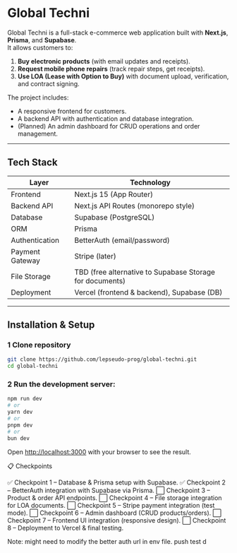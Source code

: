 # Global Techni

Global Techni is a full-stack e-commerce web application built with **Next.js**, **Prisma**, and **Supabase**.  
It allows customers to:

1. **Buy electronic products** (with email updates and receipts).
2. **Request mobile phone repairs** (track repair steps, get receipts).
3. **Use LOA (Lease with Option to Buy)** with document upload, verification, and contract signing.

The project includes:
- A responsive frontend for customers.
- A backend API with authentication and database integration.
- (Planned) An admin dashboard for CRUD operations and order management.

---

## Tech Stack

| Layer             | Technology |
|-------------------|------------|
| Frontend          | Next.js 15 (App Router) |
| Backend API       | Next.js API Routes (monorepo style) |
| Database          | Supabase (PostgreSQL) |
| ORM               | Prisma |
| Authentication    | BetterAuth (email/password) |
| Payment Gateway   | Stripe (later) |
| File Storage      | TBD (free alternative to Supabase Storage for documents) |
| Deployment        | Vercel (frontend & backend), Supabase (DB) |

---


##  Installation & Setup

### 1 Clone repository
```bash
git clone https://github.com/lepseudo-prog/global-techni.git
cd global-techni
```
### 2 Run the development server:

```bash
npm run dev
# or
yarn dev
# or
pnpm dev
# or
bun dev
```
Open [http://localhost:3000](http://localhost:3000) with your browser to see the result.

📋 Checkpoints

✅ Checkpoint 1 – Database & Prisma setup with Supabase.
✅ Checkpoint 2 – BetterAuth integration with Supabase via Prisma.
⬜ Checkpoint 3 – Product & order API endpoints.
⬜ Checkpoint 4 – File storage integration for LOA documents.
⬜ Checkpoint 5 – Stripe payment integration (test mode).
⬜ Checkpoint 6 – Admin dashboard (CRUD products/orders).
⬜ Checkpoint 7 – Frontend UI integration (responsive design).
⬜ Checkpoint 8 – Deployment to Vercel & final testing.

Note: might need to modify the better auth url in env file.
push test d